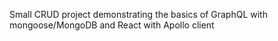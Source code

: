 Small CRUD project demonstrating the basics of GraphQL with mongoose/MongoDB and React with Apollo client
